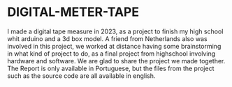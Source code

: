 # DIGITAL-METER-TAPE
I made a digital tape measure in 2023, as a project to finish my high school whit arduino and a 3d box model.
A friend from Netherlands also was involved in this project, we worked at distance having some brainstorming in 
what kind of project to do, as a final project from highschool involving hardware and software.
We are glad to share the project we made together.
The Report is only available in Portuguese, but the files from the project such  as the source code are all available
in english.
